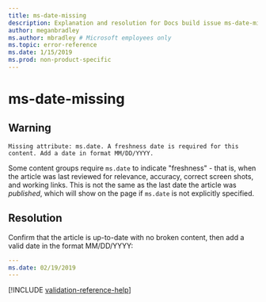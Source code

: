 ```yaml
---
title: ms-date-missing
description: Explanation and resolution for Docs build issue ms-date-missing
author: meganbradley
ms.author: mbradley # Microsoft employees only
ms.topic: error-reference
ms.date: 1/15/2019
ms.prod: non-product-specific
---
```

# ms-date-missing

## Warning

`Missing attribute: ms.date. A freshness date is required for this content. Add a date in format MM/DD/YYYY.`

Some content groups require `ms.date` to indicate "freshness" - that is, when the article was last reviewed for relevance, accuracy, correct screen shots, and working links. This is not the same as the last date the article was *published*, which will show on the page if `ms.date` is not explicitly specified.

## Resolution

Confirm that the article is up-to-date with no broken content, then add a valid date in the format MM/DD/YYYY:

```yml
---
ms.date: 02/19/2019
---
```

<!--make sure to add this file to your includes folder and verify the path-->
[!INCLUDE [validation-reference-help](includes/validation-reference-help.md)]
